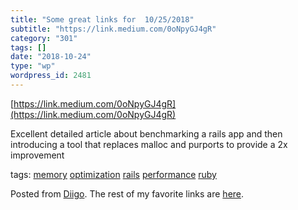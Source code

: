 ```yaml
---
title: "Some great links for  10/25/2018"
subtitle: "https://link.medium.com/0oNpyGJ4gR"
category: "301"
tags: []
date: "2018-10-24"
type: "wp"
wordpress_id: 2481
---
```

[https://link.medium.com/0oNpyGJ4gR](https://link.medium.com/0oNpyGJ4gR) 

Excellent detailed article about benchmarking a rails app and then introducing a tool that replaces malloc and purports to provide a 2x improvement 

 tags: [memory](https://www.diigo.com/user/pitosalas/memory) [optimization](https://www.diigo.com/user/pitosalas/optimization) [rails](https://www.diigo.com/user/pitosalas/rails) [performance](https://www.diigo.com/user/pitosalas/performance) [ruby](https://www.diigo.com/user/pitosalas/ruby)

Posted from [Diigo](https://www.diigo.com). The rest of my favorite links are [here](https://www.diigo.com/user/pitosalas).